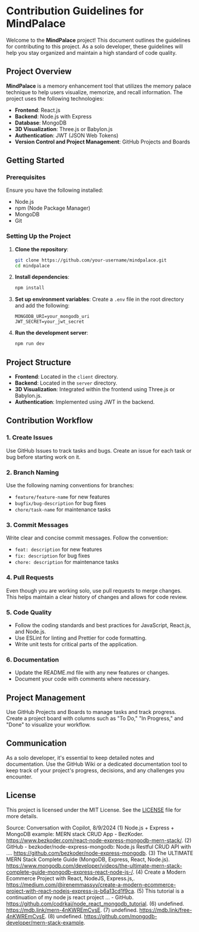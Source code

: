 
# Contribution Guidelines for MindPalace

Welcome to the **MindPalace** project! This document outlines the guidelines for contributing to this project. As a solo developer, these guidelines will help you stay organized and maintain a high standard of code quality.

## Project Overview
**MindPalace** is a memory enhancement tool that utilizes the memory palace technique to help users visualize, memorize, and recall information. The project uses the following technologies:
- **Frontend**: React.js
- **Backend**: Node.js with Express
- **Database**: MongoDB
- **3D Visualization**: Three.js or Babylon.js
- **Authentication**: JWT (JSON Web Tokens)
- **Version Control and Project Management**: GitHub Projects and Boards

## Getting Started

### Prerequisites
Ensure you have the following installed:
- Node.js
- npm (Node Package Manager)
- MongoDB
- Git

### Setting Up the Project
1. **Clone the repository**:
   ```bash
   git clone https://github.com/your-username/mindpalace.git
   cd mindpalace
   ```

2. **Install dependencies**:
   ```bash
   npm install
   ```

3. **Set up environment variables**:
   Create a `.env` file in the root directory and add the following:
   ```env
   MONGODB_URI=your_mongodb_uri
   JWT_SECRET=your_jwt_secret
   ```

4. **Run the development server**:
   ```bash
   npm run dev
   ```

## Project Structure
- **Frontend**: Located in the `client` directory.
- **Backend**: Located in the `server` directory.
- **3D Visualization**: Integrated within the frontend using Three.js or Babylon.js.
- **Authentication**: Implemented using JWT in the backend.

## Contribution Workflow

### 1. Create Issues
Use GitHub Issues to track tasks and bugs. Create an issue for each task or bug before starting work on it.

### 2. Branch Naming
Use the following naming conventions for branches:
- `feature/feature-name` for new features
- `bugfix/bug-description` for bug fixes
- `chore/task-name` for maintenance tasks

### 3. Commit Messages
Write clear and concise commit messages. Follow the convention:
- `feat: description` for new features
- `fix: description` for bug fixes
- `chore: description` for maintenance tasks

### 4. Pull Requests
Even though you are working solo, use pull requests to merge changes. This helps maintain a clear history of changes and allows for code review.

### 5. Code Quality
- Follow the coding standards and best practices for JavaScript, React.js, and Node.js.
- Use ESLint for linting and Prettier for code formatting.
- Write unit tests for critical parts of the application.

### 6. Documentation
- Update the README.md file with any new features or changes.
- Document your code with comments where necessary.

## Project Management
Use GitHub Projects and Boards to manage tasks and track progress. Create a project board with columns such as "To Do," "In Progress," and "Done" to visualize your workflow.

## Communication
As a solo developer, it's essential to keep detailed notes and documentation. Use the GitHub Wiki or a dedicated documentation tool to keep track of your project's progress, decisions, and any challenges you encounter.

## License
This project is licensed under the MIT License. See the [LICENSE](LICENSE) file for more details.


Source: Conversation with Copilot, 8/9/2024
(1) Node.js + Express + MongoDB example: MERN stack CRUD App - BezKoder. https://www.bezkoder.com/react-node-express-mongodb-mern-stack/.
(2) GitHub - bezkoder/node-express-mongodb: Node.js Restful CRUD API with .... https://github.com/bezkoder/node-express-mongodb.
(3) The ULTIMATE MERN Stack Complete Guide (MongoDB, Express, React, Node.js). https://www.mongodb.com/developer/videos/the-ultimate-mern-stack-complete-guide-mongodb-express-react-node-js-/.
(4) Create a Modern Ecommerce Project with React, NodeJS, Express.js,. https://medium.com/@irenemmassyy/create-a-modern-ecommerce-project-with-react-nodejs-express-js-b6a13cd1f9ca.
(5) This tutorial is a continuation of my node js react project ... - GitHub. https://github.com/codrkai/node_react_mongodb_tutorial.
(6) undefined. https://mdb.link/mern-4nKWREmCvsE.
(7) undefined. https://mdb.link/free-4nKWREmCvsE.
(8) undefined. https://github.com/mongodb-developer/mern-stack-example.
